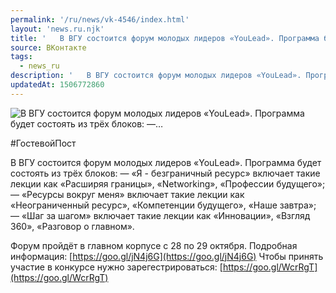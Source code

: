 ```yaml
---
permalink: '/ru/news/vk-4546/index.html'
layout: 'news.ru.njk'
title: '   В ВГУ состоится форум молодых лидеров «YouLead». Программа будет состоять из трёх блоков:  —…'
source: ВКонтакте
tags:
  - news_ru
description: '   В ВГУ состоится форум молодых лидеров «YouLead». Программа будет состоять из трёх блоков:  —…'
updatedAt: 1506772860
---
```

![   В ВГУ состоится форум молодых лидеров «YouLead». Программа будет состоять из трёх блоков:  —…](https://sun9-13.userapi.com/impf/c639727/v639727523/53f11/RK4239Zr9sk.jpg?size=1024x680&quality=96&proxy=1&sign=aad191f5def39ad91b642e7c58b0319f&c_uniq_tag=WDbrxpLxMmdh2d1sonsrltwm70YF21Es0suRt5QYKuM&type=album)

#ГостевойПост

В ВГУ состоится форум молодых лидеров «YouLead». Программа будет состоять из трёх блоков:
— «Я - безграничный ресурс» включает такие лекции как «Расширяя границы», «Networking», «Профессии будущего»;
— «Ресурсы вокруг меня» включает такие лекции как «Неограниченный ресурс», «Компетенции будущего», «Наше завтра»;
— «Шаг за шагом» включает такие лекции как «Инновации», «Взгляд 360», «Разговор о главном».

Форум пройдёт в главном корпусе с 28 по 29 октября. Подробная информация: [https://goo.gl/jN4j6G](https://goo.gl/jN4j6G)
Чтобы принять участие в конкурсе нужно зарегестрироваться: [https://goo.gl/WcrRgT](https://goo.gl/WcrRgT)
